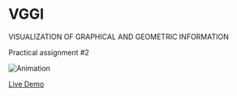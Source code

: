 # VGGI
VISUALIZATION OF GRAPHICAL AND GEOMETRIC INFORMATION

Practical assignment #2
      
![Animation](https://user-images.githubusercontent.com/56359969/207969949-1e4413ba-e88c-48d4-bd2b-7fc08af68fc5.gif)
      
[Live Demo](https://bondar4uk.github.io/VGGI/)
